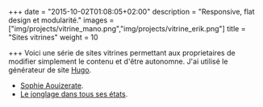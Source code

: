 +++
date = "2015-10-02T01:08:05+02:00"
description = "Responsive, flat design et modularité."
images = ["img/projects/vitrine_mano.png","img/projects/vitrine_erik.png"]
title = "Sites vitrines"
weight = 10

+++
Voici une série de sites vitrines permettant aux proprietaires de modifier simplement le contenu et d'être autonomne. J'ai utilisé le générateur de site [Hugo](https://gohugo.io/).  
- [Sophie Aouizerate](https://sophie.com/).  
- [Le jonglage dans tous ses états](http://manoel-mathis.fr/).  
